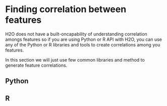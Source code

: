# Finding correlation between features #

H2O does not have a built-oncapability of understanding correlation amongs features so if you are using Python or R API with H2O, you can use any of the Python or R libraries and tools to create correlations among you features.

In this section we will just use few common libraries and method to generate feature correlations.

## Python ##

## R ## 

